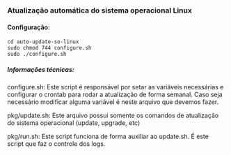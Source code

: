 
### Atualização automática do sistema operacional Linux ###

#### Configuração: #####
```shell
cd auto-update-so-linux
sudo chmod 744 configure.sh
sudo ./configure.sh
```

##### Informações técnicas: #####
configure.sh: Este script é responsável por setar as variáveis necessárias e configurar o crontab para rodar a atualização de forma semanal. Caso seja necessário modificar alguma variável é neste arquivo que devemos fazer.

pkg/update.sh: Este arquivo possui somente os comandos de atualização do sistema operacional (update, upgrade, etc)

pkg/run.sh: Este script funciona de forma auxiliar ao update.sh. É este script que faz o controle dos logs.
